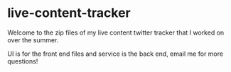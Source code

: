 # live-content-tracker

Welcome to the zip files of my live content twitter tracker that I worked on over the summer. 

UI is for the front end files and service is the back end, email me for more questions!

